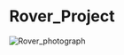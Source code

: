 # Rover_Project
![Rover_photograph](https://github.com/sahilxx18/Rover_Project/assets/131529261/73a8fcb6-46f7-48e7-a369-3c9bc037547f)
